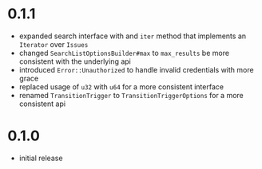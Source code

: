 # 0.1.1

* expanded search interface with and `iter` method that implements an `Iterator` over `Issues`
* changed `SearchListOptionsBuilder#max` to `max_results` be more consistent with the underlying api
* introduced `Error::Unauthorized` to handle invalid credentials with more grace
* replaced usage of `u32` with `u64` for a more consistent interface
* renamed `TransitionTrigger` to `TransitionTriggerOptions` for a more consistent api

# 0.1.0

* initial release
